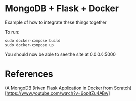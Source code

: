 # MongoDB + Flask + Docker
Example of how to integrate these things together


To run:
```
sudo docker-compose build
sudo docker-compose up
```


You should now be able to see the site at 0.0.0.0:5000


# References
(A MongoDB Driven Flask Application in Docker from Scratch)[https://www.youtube.com/watch?v=6opltZu4ABw]
